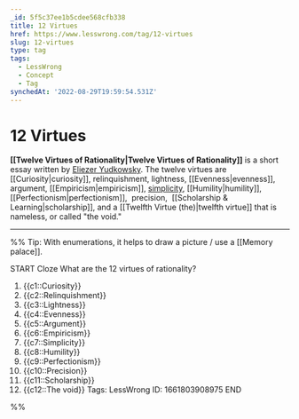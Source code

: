 ```yaml
---
_id: 5f5c37ee1b5cdee568cfb338
title: 12 Virtues
href: https://www.lesswrong.com/tag/12-virtues
slug: 12-virtues
type: tag
tags:
  - LessWrong
  - Concept
  - Tag
synchedAt: '2022-08-29T19:59:54.531Z'
---
```


# 12 Virtues

**[[Twelve Virtues of Rationality|Twelve Virtues of Rationality]]** is a short essay written by [Eliezer Yudkowsky](https://www.baserates.org/users/eliezer_yudkowsky). The twelve virtues are [[Curiosity|curiosity]], relinquishment, lightness, [[Evenness|evenness]], argument, [[Empiricism|empiricism]], [simplicity](https://wiki.lesswrong.com/wiki/simplicity), [[Humility|humility]], [[Perfectionism|perfectionism]],  precision,  [[Scholarship & Learning|scholarship]], and a [[Twelfth Virtue (the)|twelfth virtue]] that is nameless, or called "the void."

---

%%
Tip: With enumerations, it helps to draw a picture / use a [[Memory palace]].

START
Cloze
What are the 12 virtues of rationality?
1. {{c1::Curiosity}}
2. {{c2::Relinquishment}}
3. {{c3::Lightness}}
4. {{c4::Evenness}}
5. {{c5::Argument}}
6. {{c6::Empiricism}}
7. {{c7::Simplicity}}
8. {{c8::Humility}}
9. {{c9::Perfectionism}}
10. {{c10::Precision}}
11. {{c11::Scholarship}}
12. {{c12::The void}}
Tags: LessWrong
ID: 1661803908975
END

%%
